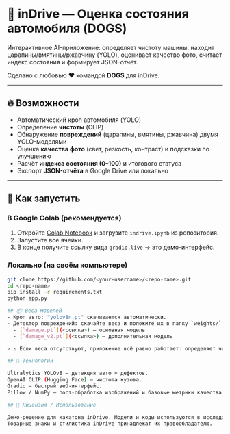 # 🚗 inDrive — Оценка состояния автомобиля (DOGS)

Интерактивное AI-приложение: определяет чистоту машины, находит царапины/вмятины/ржавчину (YOLO), оценивает качество фото, считает индекс состояния и формирует JSON-отчёт.  

Сделано с любовью ❤️ командой **DOGS** для inDrive.

---

## 🔥 Возможности
- Автоматический кроп автомобиля (YOLO)
- Определение **чистоты** (CLIP)
- Обнаружение **повреждений** (царапины, вмятины, ржавчина) двумя YOLO-моделями
- Оценка **качества фото** (свет, резкость, контраст) и подсказки по улучшению
- Расчёт **индекса состояния (0–100)** и итогового статуса
- Экспорт **JSON-отчёта** в Google Drive или локально

---

## 🚀 Как запустить

### В Google Colab (рекомендуется)
1. Откройте [Colab Notebook](https://colab.research.google.com/) и загрузите `indrive.ipynb` из репозитория.
2. Запустите все ячейки.
3. В конце получите ссылку вида `gradio.live` → это демо-интерфейс.

### Локально (на своём компьютере)
```bash
git clone https://github.com/<your-username>/<repo-name>.git
cd <repo-name>
pip install -r requirements.txt
python app.py

## 📦 Веса моделей
- Кроп авто: "yolov8n.pt" скачивается автоматически.
- Детектор повреждений: скачайте веса и положите их в папку `weights/`:
  - [`damage.pt`](<ссылка>) — основная модель
  - [`damage_v2.pt`](<ссылка>) — дополнительная модель

> ⚠️ Если веса отсутствуют, приложение всё равно работает: определяет чистоту и качество фото, но не найдёт повреждения.

## 🧩 Технологии

Ultralytics YOLOv8 — детекция авто + дефектов.
OpenAI CLIP (Hugging Face) — чистота кузова.
Gradio — быстрый веб-интерфейс.
Pillow / NumPy — пост-обработка изображений и базовые метрики качества.

## 📜 Лицензия / Использование

Демо-решение для хакатона inDrive. Модели и коды используются в исследовательских целях.
Товарные знаки и стилистика inDrive принадлежат их правообладателю.

